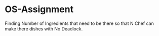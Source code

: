 # OS-Assignment
Finding Number of Ingredients that need to be there so that N Chef can make there dishes with No Deadlock.   
